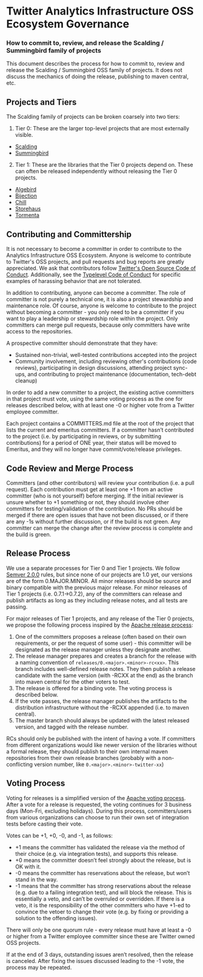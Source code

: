# Twitter Analytics Infrastructure OSS Ecosystem Governance

### How to commit to, review, and release the Scalding / Summingbird family of projects

This document describes the process for how to commit to, review and release the Scalding / Summingbird OSS family of projects. It does not discuss the mechanics of doing the release, publishing to maven central, etc.

## Projects and Tiers

The Scalding family of projects can be broken coarsely into two tiers:

1. Tier 0: These are the larger top-level projects that are most externally visible.
  * [Scalding](https://github.com/twitter/scalding)
  * [Summingbird](https://github.com/twitter/summingbird)
2. Tier 1: These are the libraries that the Tier 0 projects depend on. These can often be released independently without releasing the Tier 0 projects.
  * [Algebird](https://github.com/twitter/algebird)
  * [Bijection](https://github.com/twitter/bijection)
  * [Chill](https://github.com/twitter/chill)
  * [Storehaus](https://github.com/twitter/storehaus)
  * [Tormenta](https://github.com/twitter/tormenta)

## Contributing and Committership

It is not necessary to become a committer in order to contribute to the Analytics Infrastructure OSS Ecosystem. Anyone is welcome to contribute to Twitter's OSS projects, and pull requests and bug reports are greatly appreciated.
We ask that contributors follow [Twitter's Open Source Code of Conduct](https://github.com/twitter/code-of-conduct/blob/master/code-of-conduct.md). Additionally, see the [Typelevel Code of Conduct](http://typelevel.org/conduct) for specific examples of harassing behavior that are not tolerated.

In addition to contributing, anyone can become a committer. The role of committer is not purely a technical one, it is also a project stewardship and maintenance role. Of course, anyone is welcome to contribute to the project without becoming a committer - you only need to be a committer if you want to play a leadership or stewardship role within the project. Only committers can merge pull requests, because only committers have write access to the repositories.

A prospective committer should demonstrate that they have:

  * Sustained non-trivial, well-tested contributions accepted into the project
  * Community involvement, including reviewing other's contributions (code reviews), participating in design discussions, attending project sync-ups, and contributing to project maintenance (documentation, tech-debt cleanup)

In order to add a new committer to a project, the existing active committers in that project must vote, using the same voting process as the one for releases described below, with at least one -0 or higher vote from a Twitter employee committer.

Each project contains a COMMITTERS.md file at the root of the project that lists the current and emeritus committers. If a committer hasn’t contributed to the project (i.e. by participating in reviews, or by submitting contributions) for a period of ONE year, their status will be moved to Emeritus, and they will no longer have commit/vote/release privileges.

## Code Review and Merge Process

Committers (and other contributors) will review your contribution (i.e. a pull request). Each contribution must get at least one +1 from an active committer (who is not yourself) before merging. If the initial reviewer is unsure whether to +1 something or not, they should involve other committers for testing/validation of the contribution. No PRs should be merged if there are open issues that have not been discussed, or if there are any -1s without further discussion, or if the build is not green. Any committer can merge the change after the review process is complete and the build is green.

## Release Process

We use a separate processes for Tier 0 and Tier 1 projects. We follow [Semver 2.0.0](http://semver.org/spec/v2.0.0.html) rules, but since none of our projects are 1.0 yet, our versions are of the form 0.MAJOR.MINOR. All minor releases should be source and binary compatible with the previous major release. For minor releases of Tier 1 projects (i.e. 0.7.1->0.7.2), any of the committers can release and publish artifacts as long as they including release notes, and all tests are passing.

For major releases of Tier 1 projects, and any release of the Tier 0 projects, we propose the following process inspired by the [Apache release process](http://www.apache.org/dev/release-publishing.html):

1. One of the committers proposes a release (often based on their own requirements, or per the request of some user) - this committer will be designated as the release manager unless they designate another.
2. The release manager prepares and creates a branch for the release with a naming convention of `releases/0.<major>.<minor>-rc<xx>`. This branch includes well-defined release notes. They then publish a release candidate with the same version (with -RCXX at the end) as the branch into maven central for the other voters to test.
3. The release is offered for a binding vote. The voting process is described below.
4. If the vote passes, the release manager publishes the artifacts to the distribution infrastructure without the -RCXX appended (i.e. to maven central).
5. The master branch should always be updated with the latest released version, and tagged with the release number.

RCs should only be published with the intent of having a vote. If committers from different organizations would like newer version of the libraries without a formal release, they should publish to their own internal maven repositories from their own release branches (probably with a non-conflicting version number, like `0.<major>.<minor>-twitter-xx`)

## Voting Process

Voting for releases is a simplified version of the [Apache voting process](http://www.apache.org/foundation/voting.html). After a vote for a release is requested, the voting continues for 3 business days (Mon-Fri, excluding holidays). During this process, committers/users from various organizations can choose to run their own set of integration tests before casting their vote.

Votes can be +1, +0, -0, and -1, as follows:
  * +1 means the committer has validated the release via the method of their choice (e.g. via integration tests), and supports this release.
  * +0 means the committer doesn’t feel strongly about the release, but is OK with it.
  * -0 means the committer has reservations about the release, but won’t stand in the way.
  * -1 means that the committer has strong reservations about the release (e.g. due to a failing integration test), and will block the release. This is essentially a veto, and can’t be overruled or overridden. If there is a veto, it is the responsibility of the other committers who have +1-ed to convince the vetoer to change their vote (e.g. by fixing or providing a solution to the offending issues).

There will only be one quorum rule - every release must have at least a -0 or higher from a Twitter employee committer since these are Twitter owned OSS projects.

If at the end of 3 days, outstanding issues aren’t resolved, then the release is canceled. After fixing the issues discussed leading to the -1 vote, the process may be repeated.
